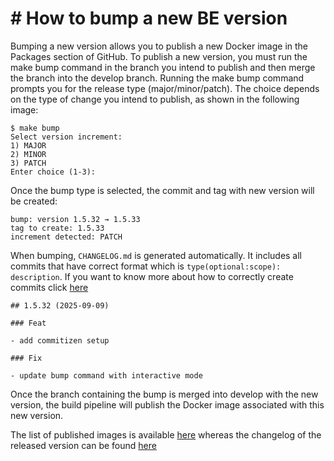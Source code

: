 # # How to bump a new BE version

Bumping a new version allows you to publish a new Docker image in the Packages section of GitHub. To publish a new version, you must run the make bump command in the branch you intend to publish and then merge the branch into the develop branch. Running the make bump command prompts you for the release type (major/minor/patch). The choice depends on the type of change you intend to publish, as shown in the following image:

```
$ make bump
Select version increment:
1) MAJOR
2) MINOR
3) PATCH
Enter choice (1-3):
```
Once the bump type is selected, the commit and tag with new version will be created:

```
bump: version 1.5.32 → 1.5.33
tag to create: 1.5.33
increment detected: PATCH

```
When bumping, `CHANGELOG.md` is generated automatically. It includes all commits that have correct format which is `type(optional:scope): description`.
If you want to know more about how to correctly create commits click [here](commit.md)
```
## 1.5.32 (2025-09-09)

### Feat

- add commitizen setup

### Fix

- update bump command with interactive mode
```
Once the branch containing the bump is merged into develop with the new version, the build pipeline will publish the Docker image associated with this new version.

The list of published images is available [here](https://github.com/k-tech-italy/krm3/pkgs/container/krm3) whereas the changelog of the released version can be found [here](https://github.com/k-tech-italy/krm3/blob/develop/CHANGELOG.md)
